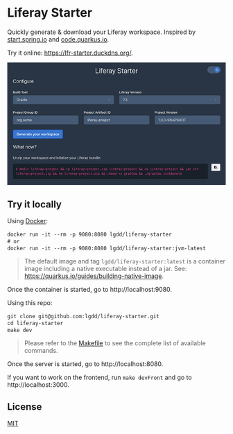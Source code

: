 # Liferay Starter

Quickly generate & download your Liferay workspace. Inspired by [start.spring.io](https://start.spring.io/) and [code.quarkus.io](https://code.quarkus.io/).

Try it online: https://lfr-starter.duckdns.org/.

![preview](doc/preview.jpg)

## Try it locally

Using [Docker](https://hub.docker.com/repository/docker/lgdd/liferay-starter):
```shell
docker run -it --rm -p 9080:8080 lgdd/liferay-starter
# or
docker run -it --rm -p 9080:8080 lgdd/liferay-starter:jvm-latest
```
> The default image and tag `lgdd/liferay-starter:latest` is a container image including a native executable instead of a jar. See: https://quarkus.io/guides/building-native-image.

Once the container is started, go to http://localhost:9080.

Using this repo:
```
git clone git@github.com:lgdd/liferay-starter.git
cd liferay-starter
make dev
```
> Please refer to the [Makefile](Makefile) to see the complete list of available commands.

Once the server is started, go to http://localhost:8080.

If you want to work on the frontend, run `make devFront` and go to http://localhost:3000.

## License
[MIT](LICENSE)

